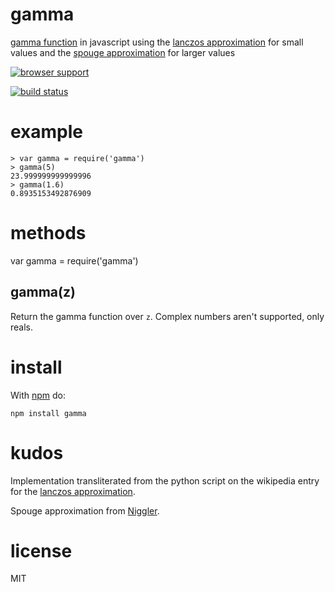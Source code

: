 # gamma

[gamma function](http://en.wikipedia.org/wiki/Gamma_function)
in javascript using the
[lanczos approximation](http://en.wikipedia.org/wiki/Lanczos_approximation)
for small values and the 
[spouge approximation](https://en.wikipedia.org/wiki/Spouge's_approximation) for
larger values

[![browser support](http://ci.testling.com/substack/gamma.js.png)](http://ci.testling.com/substack/gamma.js)

[![build status](https://secure.travis-ci.org/substack/gamma.js.png)](http://travis-ci.org/substack/gamma.js)

# example

```
> var gamma = require('gamma')
> gamma(5)
23.999999999999996
> gamma(1.6)
0.8935153492876909
```

# methods

var gamma = require('gamma')

## gamma(z)

Return the gamma function over `z`. Complex numbers aren't supported, only reals.

# install

With [npm](http://npmjs.org) do:

```
npm install gamma
```

# kudos

Implementation transliterated from the python script on the wikipedia entry for
the
[lanczos approximation](http://en.wikipedia.org/wiki/Lanczos_approximation).

Spouge approximation from [Niggler](https://github.com/Niggler).

# license

MIT
